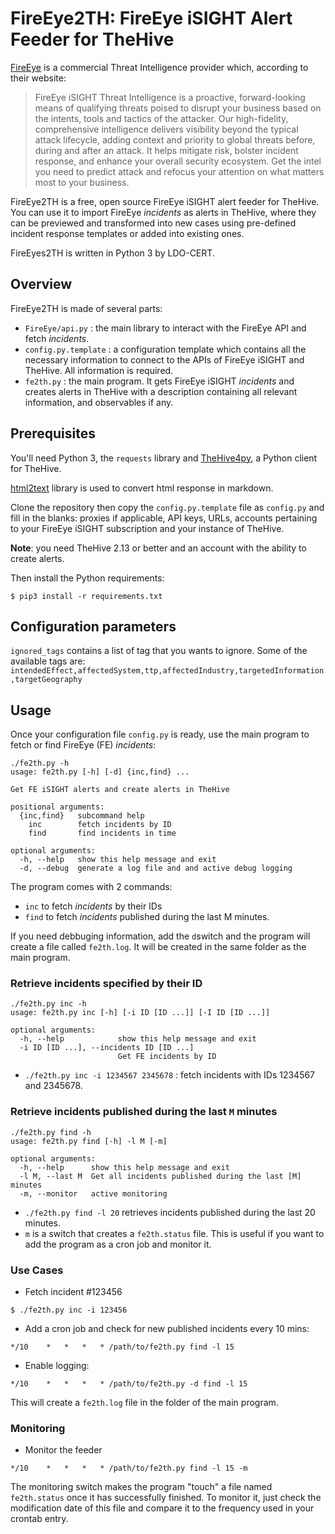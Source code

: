 # FireEye2TH: FireEye iSIGHT Alert Feeder for TheHive 
[FireEye](https://www.FireEye.com/) is a commercial Threat 
Intelligence provider which, according to their website:

> FireEye iSIGHT Threat Intelligence is a proactive, forward-looking means of qualifying threats poised to disrupt your business based on the intents, tools and tactics of the attacker. Our high-fidelity, comprehensive intelligence delivers visibility beyond the typical attack lifecycle, adding context and priority to global threats before, during and after an attack.
It helps mitigate risk, bolster incident response, and enhance your overall security ecosystem. Get the intel you need to predict attack and refocus your attention on what matters most to your business.

FireEye2TH is a free, open source FireEye iSIGHT alert feeder for 
TheHive. You can use it to import 
FireEye *incidents* as alerts in TheHive, where they can be previewed and 
transformed into new cases using pre-defined incident response templates or 
added into existing ones.

FireEyes2TH is written in Python 3 by LDO-CERT.

## Overview
FireEye2TH is made of several parts:

- `FireEye/api.py` : the main library to interact with the 
FireEye API and fetch *incidents*.
- `config.py.template` : a configuration template which contains all the 
necessary information to connect to the APIs of FireEye iSIGHT and TheHive. 
All information is required.
- `fe2th.py` : the main program. It gets FireEye iSIGHT *incidents* and creates alerts in TheHive with a description containing 
all relevant information, and observables if any.

## Prerequisites
You'll need Python 3, the `requests` library and [TheHive4py](https://github.com/CERT-BDF/TheHive4py), 
a Python client for TheHive.

[html2text](http://alir3z4.github.io/html2text/) library is used to convert html response in markdown.

Clone the repository then copy the `config.py.template` file as `config.py` 
and fill in the blanks: proxies if applicable, API keys, URLs, accounts 
pertaining to your FireEye iSIGHT subscription and your instance of TheHive.

**Note**: you need TheHive 2.13 or better and an account with the ability to create alerts.

Then install the Python requirements:

`$ pip3 install -r requirements.txt`

## Configuration parameters
`ignored_tags` contains a list of tag that you wants to ignore.
Some of the available tags are: `intendedEffect,affectedSystem,ttp,affectedIndustry,targetedInformation,targetGeography`

## Usage
Once your configuration file `config.py` is ready, use the main program to 
fetch or find FireEye (FE) *incidents*:

```
./fe2th.py -h
usage: fe2th.py [-h] [-d] {inc,find} ...

Get FE iSIGHT alerts and create alerts in TheHive

positional arguments:
  {inc,find}   subcommand help
    inc        fetch incidents by ID
    find       find incidents in time

optional arguments:
  -h, --help   show this help message and exit
  -d, --debug  generate a log file and and active debug logging
```

The program comes with 2 commands:
- `inc` to fetch *incidents* by their IDs
- `find` to fetch *incidents* published during the last M minutes. 

If you need debbuging information, add the `d`switch and the program will 
create a file called `fe2th.log`. It will be created in the same folder as the 
main program.

### Retrieve incidents specified by their ID

```
./fe2th.py inc -h
usage: fe2th.py inc [-h] [-i ID [ID ...]] [-I ID [ID ...]]

optional arguments:
  -h, --help            show this help message and exit
  -i ID [ID ...], --incidents ID [ID ...]
                        Get FE incidents by ID
```

- `./fe2th.py inc -i 1234567 2345678` : fetch incidents with IDs 1234567 and 2345678.

### Retrieve incidents published during the last `M` minutes

```
./fe2th.py find -h
usage: fe2th.py find [-h] -l M [-m]

optional arguments:
  -h, --help      show this help message and exit
  -l M, --last M  Get all incidents published during the last [M] minutes
  -m, --monitor   active monitoring
```

- `./fe2th.py find -l 20` retrieves incidents published during the last 20 minutes.
- `m` is a switch that creates a `fe2th.status` file. This is useful if you want to add the program as a cron job and monitor it. 

### Use Cases

- Fetch incident #123456

```
$ ./fe2th.py inc -i 123456
```

- Add a cron job and check for new published incidents every 10 mins:

```
*/10    *   *   *   * /path/to/fe2th.py find -l 15
```

- Enable logging:

```
*/10    *   *   *   * /path/to/fe2th.py -d find -l 15
```

This will create a `fe2th.log` file in the folder of the main program.

### Monitoring 

- Monitor the feeder

```
*/10    *   *   *   * /path/to/fe2th.py find -l 15 -m
```

The monitoring switch makes the program "touch" a file named
`fe2th.status` once it has successfully finished. To monitor it, just check
the modification date of this file and compare it to the frequency used
in your crontab entry.
